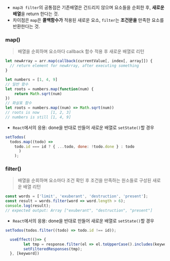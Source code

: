 - ```map과 filter```의 공통점은 기존배열은 건드리지 않으며 요소들을 순회한 후, **새로운 배열**을 return 한다는 것.
- 차이점은 ```map```은 **콜백함수가** 적용된 새로운 요소, ```filter```는 **조건문을** 만족한 요소를 반환한다는 것.

### map()
> 배열을 순회하며 요소마다 callback 함수 적용 후 새로운 배열로 리턴

```js
let newArray = arr.map(callback(currentValue[, index[, array]]) {
  // return element for newArray, after executing something
}
```

```js
let numbers = [1, 4, 9]
// 일반 함수
let roots = numbers.map(function(num) {
    return Math.sqrt(num)
})
// 화살표 함수
let roots = numbers.map((num) => Math.sqrt(num))
// roots is now     [1, 2, 3]
// numbers is still [1, 4, 9]
```
- ```React```에서의 응용: done을 반대로 만들어 새로운 배열로 ```setState()```할 경우
```js
setTodos(
  todos.map((todo) =>
    todo.id === id ? { ...todo, done: !todo.done } : todo
      )
    );
```

### filter()
> 배열을 순회하며 요소마다 조건 확인 후 조건을 만족하는 원소들로 구성된 새로운 배열 리턴

```js
const words = ['limit', 'exuberant', 'destruction', 'present'];
const result = words.filter(word => word.length > 6);
console.log(result);
// expected output: Array ["exuberant", "destruction", "present"]
```

- ```React```에서의 응용: done을 반대로 만들어 새로운 배열로 ```setState()```할 경우
```js
setTodos(todos.filter((todo) => todo.id !== id));
```

```js
  useEffect(()=> {
        let tmp = response.filter(el => el.toUpperCase().includes(keyword.toUpperCase()));
        setFilteredResponses(tmp);
  }, [keyword])
```
